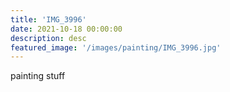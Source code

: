```yaml
---
title: 'IMG_3996'
date: 2021-10-18 00:00:00
description: desc
featured_image: '/images/painting/IMG_3996.jpg'
---
```


painting stuff